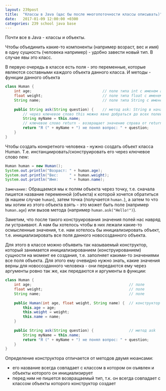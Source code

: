 ```yaml
---
layout: 239post
title:  "Классы в Java (щас бы после многопоточности классы описывать)"
date:   2017-01-09 12:00:00 +0300
categories: 239 school java base
---
```


Почти все в Java - классы и объекты.

Чтобы объединить какие-то компоненты (например возраст, вес и имя) в одну сущность (человека например) - удобно завести новый тип. В случае явы это класс.

В первую очередь в классе есть поля - это переменные, которые являются составными каждого объекта данного класса. И методы - функции данного объекта

```java
class Human {
    int age;                                // поле типа int с именем age
    float weight;                           // поле типа float с именем weight
    String name;                            // поле типа String с именем name
    
    public String ask(String question) {    // метод ask: String в начале - тип возвращаемого результата, ask - название метода, String question - аргумент вызова метода
        // через ключевое слово this можно явно добраться до всех полей и методов объекта, в котором мы находимся сейчас (т.е. у кого был вызывал метод ask)
        String myName = this.name;
        // ключевое слово return - возвращает значение справа от return результатом функции
        return "Я (" + myName + ") не понял вопрос: " + question;
    }
}
```

Чтобы создать конкретного человека - нужно создать объект класса Human. Т.е. инстанциировать/сконструировать его через ключевое слово new:

```java
Human human = new Human();
System.out.println("Возраст: " + human.age);
System.out.println("Вес:     " + human.weight);
System.out.println("Имя:     " + human.name);
```

```Замечание:``` Обращаемся мы к полям объекта через точку, т.е. сначала пишется название переменной (объекта) к которой хочется обратиться (в нашем случае ```human```), затем точка (получается ```human.```), а затем то что мы хотим из этого объекта взять - это может быть поле (например ```human.age```) или вызов метода (например ```human.ask("Hello!")```).

Заметим, что после такого конструирования значения полей нас навряд ли устраивают. А нам бы хотелось чтобы в них лежали какие-то осмысленные значения, т.е. нам хотелось бы инициализировать объект, т.е. инициализировать все поля данного новосозданного объекта.

Для этого в классе можно объявить так называемый конструктор, который занимается инициализированием (конструированием) сущности на момент ее создания, т.е. заполняет какими-то значениями все поля объекта. Для этого ему очевидно нужно знать, какие значения верны для новосозданного человека - они передаются ему через аргументы ровно так же, как передаются и аргументы в функции:

```java
class Human {
    int age;                                            // поле
    float weight;                                       // поле
    String name;                                        // поле
    
    public Human(int age, float weight, String name) {  // конструктор
        this.age = age;
        this.weight = weight;
        this.name = name;
    }
    
    public String ask(String question) {                // метод ask
        String myName = this.name;
        return "Я (" + myName + ") не понял вопрос: " + question;
    }
}
```

Определение конструктора отличается от методов двумя нюансами:

 - его название всегда совпадает с классом в котором он оъявлен и объекты которого он инициализирует
 - перед ним не пишется возвращаемый тип, т.к. он всегда совпадает с классом объекты которого конструктор создает
